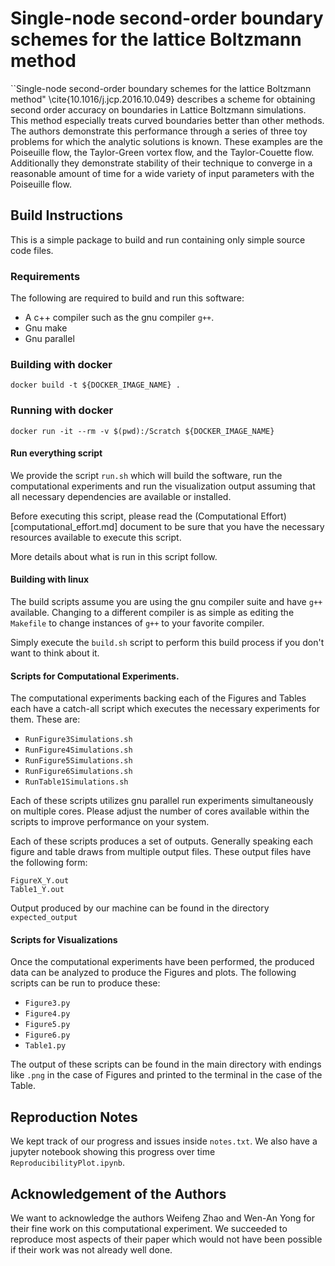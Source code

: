 # Single-node second-order boundary schemes for the lattice Boltzmann method

``Single-node second-order boundary schemes for the lattice Boltzmann method"
\cite{10.1016/j.jcp.2016.10.049} describes a scheme for obtaining second order
accuracy on boundaries in Lattice Boltzmann simulations. This method especially
treats curved boundaries better than other methods. The authors demonstrate
this performance through a series of three toy problems for which the analytic
solutions is known. These examples are the Poiseuille flow, the Taylor-Green
vortex flow, and the Taylor-Couette flow. Additionally they demonstrate
stability of their technique to converge in a reasonable amount of time for a
wide variety of input parameters with the Poiseuille flow.

## Build Instructions

This is a simple package to build and run containing only simple source code files.

### Requirements

The following are required to build and run this software:

* A c++ compiler such as the gnu compiler `g++`.
* Gnu make
* Gnu parallel

### Building with docker

    docker build -t ${DOCKER_IMAGE_NAME} .

### Running with docker

    docker run -it --rm -v $(pwd):/Scratch ${DOCKER_IMAGE_NAME}

#### Run everything script

We provide the script `run.sh` which will build the software, run the computational experiments and run the visualization output assuming that all necessary dependencies are available or installed.

Before executing this script, please read the (Computational Effort)[computational_effort.md] document to be sure that you have the necessary resources available to execute this script.

More details about what is run in this script follow.

#### Building with linux

The build scripts assume you are using the gnu compiler suite and have `g++` available. Changing to a different compiler is as simple as editing the `Makefile` to change instances of `g++` to your favorite compiler.

Simply execute the `build.sh` script to perform this build process if you don't want to think about it.

#### Scripts for Computational Experiments.

The computational experiments backing each of the Figures and Tables each have a catch-all script which executes the necessary experiments for them. These are:

* `RunFigure3Simulations.sh`
* `RunFigure4Simulations.sh`
* `RunFigure5Simulations.sh`
* `RunFigure6Simulations.sh`
* `RunTable1Simulations.sh`

Each of these scripts utilizes gnu parallel run experiments simultaneously on multiple cores. Please adjust the number of cores available within the scripts to improve performance on your system.

Each of these scripts produces a set of outputs. Generally speaking each figure and table draws from multiple output files. These output files have the following form:

    FigureX_Y.out
    Table1_Y.out

Output produced by our machine can be found in the directory `expected_output`

#### Scripts for Visualizations

Once the computational experiments have been performed, the produced data can be analyzed to produce the Figures and plots. The following scripts can be run to produce these:

* `Figure3.py`
* `Figure4.py`
* `Figure5.py`
* `Figure6.py`
* `Table1.py`

The output of these scripts can be found in the main directory with endings like `.png` in the case of Figures and printed to the terminal in the case of the Table.

## Reproduction Notes

We kept track of our progress and issues inside `notes.txt`. We also have a jupyter notebook showing this progress over time `ReproducibilityPlot.ipynb`.

## Acknowledgement of the Authors

We want to acknowledge the authors Weifeng Zhao and Wen-An Yong for their fine work on this computational experiment. We succeeded to reproduce most aspects of their paper which would not have been possible if their work was not already well done.
